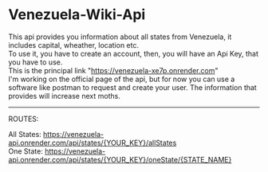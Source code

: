 # Venezuela-Wiki-Api

This api provides you information about all states from Venezuela, it includes capital, wheather, location etc.
<br>
To use it, you have to create an account, then, you will have an Api Key, that you have to use.
<br>
This is the principal link "https://venezuela-xe7p.onrender.com"
<br>
I'm working on the official page of the api, but for now you can use a software like postman to request and create your user.
The information that provides will increase next moths.
<br>
<hr>
ROUTES:

All States: https://venezuela-api.onrender.com/api/states/{YOUR_KEY}/allStates
<br>
One State: https://venezuela-api.onrender.com/api/states/{YOUR_KEY}/oneState/{STATE_NAME}
